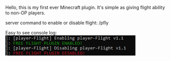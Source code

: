 Hello, this is my first ever Minecraft plugin.
It's simple as giving flight ability to non-OP players.

server command to enable or disable flight: /pfly

Easy to see console log:
![playerFlight](ReadmeImg/color.png)